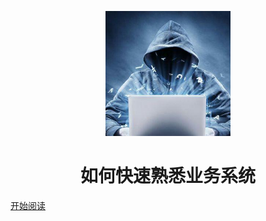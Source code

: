 <p align="center">
<img src="./pic/logo.jpeg" width="200" height="200"/>
</p>
<h1 align="center">如何快速熟悉业务系统</h1>

[开始阅读](#业务系统架构设计)





